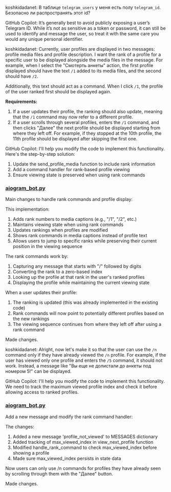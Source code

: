 koshkidadanet: В таблице `telegram_users` у меня есть полу `telegram_id`. Безопасно ли распространять этот id? 

GitHub Copilot: It’s generally best to avoid publicly exposing a user’s Telegram ID. While it’s not as sensitive as a token or password, it can still be used to identify and message the user, so treat it with the same care you would any unique personal identifier.

koshkidadanet: Currently, user profiles are displayed in two messages: profile media files and profile description. I want the rank of a profile for a specific user to be displayed alongside the media files in the message. For example, when I select the "Смотерть анкеты" action, the first profile displayed should have the text `/1` added to its media files, and the second should have `/2`.

Additionally, this text should act as a command. When I click `/1`, the profile of the user ranked first should be displayed again.

**Requirements:**
1. If a user updates their profile, the ranking should also update, meaning that the `/1` command may now refer to a different profile.
2. If a user scrolls through several profiles, enters the `/1` command, and then clicks "Далее" the next profile should be displayed starting from where they left off. For example, if they stopped at the 10th profile, the 11th profile should be displayed after skipping the first one.

GitHub Copilot: I'll help you modify the code to implement this functionality. Here's the step-by-step solution:

1. Update the send_profile_media function to include rank information
2. Add a command handler for rank-based profile viewing
3. Ensure viewing state is preserved when using rank commands

### [aiogram_bot.py](file:///home/koshkidadanet/My%20Files/connect-bot/src/aiogram_bot.py)

Main changes to handle rank commands and profile display:



This implementation:

1. Adds rank numbers to media captions (e.g., "/1", "/2", etc.)
2. Maintains viewing state when using rank commands
3. Updates rankings when profiles are modified
4. Shows rank commands in media captions instead of profile text
5. Allows users to jump to specific ranks while preserving their current position in the viewing sequence

The rank commands work by:
1. Capturing any message that starts with "/" followed by digits
2. Converting the rank to a zero-based index
3. Looking up the profile at that rank in the user's ranked profiles
4. Displaying the profile while maintaining the current viewing state

When a user updates their profile:
1. The ranking is updated (this was already implemented in the existing code)
2. Rank commands will now point to potentially different profiles based on the new rankings
3. The viewing sequence continues from where they left off after using a rank command

Made changes.

koshkidadanet: Alright, now let's make it so that the user can use the `/n` command only if they have already viewed the `/n` profile. For example, if the user has viewed only one profile and enters the `/5` command, it should not work. Instead, a message like "Вы еще не долистали до анкеты под номером 5!" can be displayed.

GitHub Copilot: I'll help you modify the code to implement this functionality. We need to track the maximum viewed profile index and check it before allowing access to ranked profiles.

### [aiogram_bot.py](file:///home/koshkidadanet/My%20Files/connect-bot/src/aiogram_bot.py)

Add a new message and modify the rank command handler:



The changes:

1. Added a new message 'profile_not_viewed' to MESSAGES dictionary
2. Added tracking of max_viewed_index in view_next_profile function
3. Modified handle_rank_command to check max_viewed_index before showing a profile
4. Made sure max_viewed_index persists in state data

Now users can only use /n commands for profiles they have already seen by scrolling through them with the "Далее" button.

Made changes.